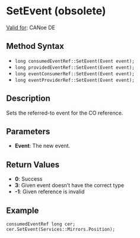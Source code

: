 # SetEvent (obsolete)

[Valid for](../../../Shared/FeatureAvailability.md): CANoe DE

## Method Syntax

- `long consumedEventRef::SetEvent(Event event);`
- `long providedEventRef::SetEvent(Event event);`
- `long eventConsumerRef::SetEvent(Event event);`
- `long eventProviderRef::SetEvent(Event event);`

## Description

Sets the referred-to event for the CO reference.

## Parameters

- **Event**: The new event.

## Return Values

- **0**: Success
- **3**: Given event doesn’t have the correct type
- **-1**: Given reference is invalid

## Example

```plaintext
consumedEventRef long cer;
cer.SetEvent(Services::Mirrors.Position);
```
